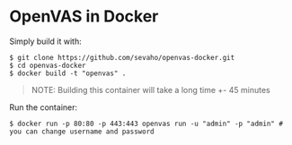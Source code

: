 # OpenVAS in Docker

Simply build it with:

```shell
$ git clone https://github.com/sevaho/openvas-docker.git
$ cd openvas-docker
$ docker build -t "openvas" .
```

> NOTE: Building this container will take a long time +- 45 minutes

Run the container:

```shell
$ docker run -p 80:80 -p 443:443 openvas run -u "admin" -p "admin" # you can change username and password
```
